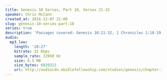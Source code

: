 ```yaml
---
title: Genesis 10 Series, Part 10, Verses 21-32
speaker: Chris McCann
created_at: 2016-12-07 21:00
slug: genesis-10-series-part-10
series: true
description: 'Passages covered: Genesis 10:21-32, 1 Chronicles 1:18-19, Genesis 10:5.'
audio:
  mp3_low:
    length: '28:27'
    bitrate: 32 Kbps
    sample_rate: 22050 Hz
    size: 6.5 MB
    size_bytes: 6829313
    url: http://audiocdn.ebiblefellowship.com/studies/genesis/chapter-10/2016.12.07_McCann_-_Genesis_10_Series_Part_10.mp3
---
```

